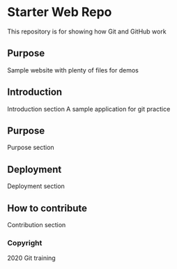 # Starter Web Repo

This repository is for showing how Git and GitHub work

## Purpose

Sample website with plenty of files for demos

## Introduction

Introduction section
A sample application for git practice

## Purpose

Purpose section

## Deployment

Deployment section

## How to contribute

Contribution section

### Copyright

2020 Git training